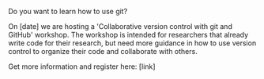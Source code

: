Do you want to learn how to use git?

On [date] we are hosting a 'Collaborative version control with git and GitHub' workshop. 
The workshop is intended for researchers that already write code for their research, 
but need more guidance in how to use version control to organize their code and collaborate with others.

Get more information and register here:
[link]
